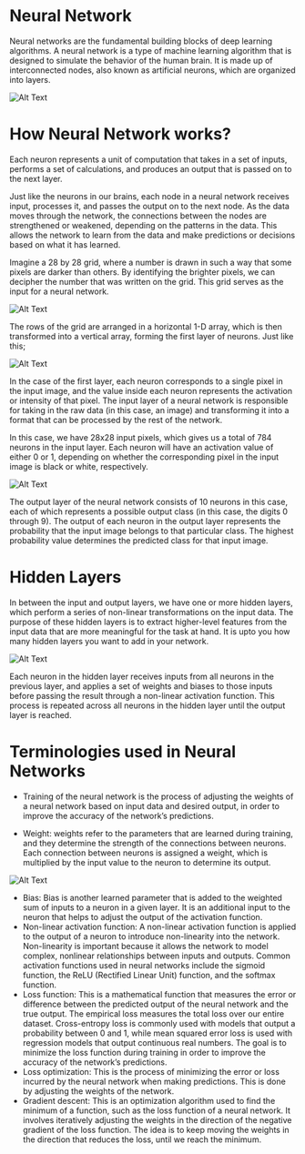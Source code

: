# Neural Network

Neural networks are the fundamental building blocks of deep learning algorithms. A neural network is a type of machine learning algorithm that is designed to simulate the behavior of the human brain. It is made up of interconnected nodes, also known as artificial neurons, which are organized into layers.

![Alt Text](https://miro.medium.com/v2/resize:fit:1400/format:webp/1*dVU2SuYaw6dZWYHnt2y13Q.png)

# How Neural Network works?

Each neuron represents a unit of computation that takes in a set of inputs, performs a set of calculations, and produces an output that is passed on to the next layer.

Just like the neurons in our brains, each node in a neural network receives input, processes it, and passes the output on to the next node. As the data moves through the network, the connections between the nodes are strengthened or weakened, depending on the patterns in the data. This allows the network to learn from the data and make predictions or decisions based on what it has learned.

Imagine a 28 by 28 grid, where a number is drawn in such a way that some pixels are darker than others. By identifying the brighter pixels, we can decipher the number that was written on the grid. This grid serves as the input for a neural network.

![Alt Text](https://3b1b-posts.us-east-1.linodeobjects.com/content/lessons/2017/neural-networks/pixel-values.png)

The rows of the grid are arranged in a horizontal 1-D array, which is then transformed into a vertical array, forming the first layer of neurons. Just like this;

![Alt Text](https://miro.medium.com/v2/resize:fit:640/format:webp/1*PPOrlyeO7fnWo_sXeFTTMg.gif)

In the case of the first layer, each neuron corresponds to a single pixel in the input image, and the value inside each neuron represents the activation or intensity of that pixel. The input layer of a neural network is responsible for taking in the raw data (in this case, an image) and transforming it into a format that can be processed by the rest of the network.

In this case, we have 28x28 input pixels, which gives us a total of 784 neurons in the input layer. Each neuron will have an activation value of either 0 or 1, depending on whether the corresponding pixel in the input image is black or white, respectively.

![Alt Text](https://miro.medium.com/v2/resize:fit:640/format:webp/0*AU1wW2CnRFWAd1am.gif)

The output layer of the neural network consists of 10 neurons in this case, each of which represents a possible output class (in this case, the digits 0 through 9). The output of each neuron in the output layer represents the probability that the input image belongs to that particular class. The highest probability value determines the predicted class for that input image.

# Hidden Layers

In between the input and output layers, we have one or more hidden layers, which perform a series of non-linear transformations on the input data. The purpose of these hidden layers is to extract higher-level features from the input data that are more meaningful for the task at hand. It is upto you how many hidden layers you want to add in your network.

![Alt Text](https://miro.medium.com/v2/resize:fit:640/format:webp/0*_oLtMBUfvBANOk5-.gif)

Each neuron in the hidden layer receives inputs from all neurons in the previous layer, and applies a set of weights and biases to those inputs before passing the result through a non-linear activation function. This process is repeated across all neurons in the hidden layer until the output layer is reached.

# Terminologies used in Neural Networks

- Training of the neural network is the process of adjusting the weights of a neural network based on input data and desired output, in order to improve the accuracy of the network’s predictions.

- Weight: weights refer to the parameters that are learned during training, and they determine the strength of the connections between neurons. Each connection between neurons is assigned a weight, which is multiplied by the input value to the neuron to determine its output.

![Alt Text](https://miro.medium.com/v2/resize:fit:640/format:webp/1*w1w091o_Cwdk0t_UvHApyQ.png)

- Bias: Bias is another learned parameter that is added to the weighted sum of inputs to a neuron in a given layer. It is an additional input to the neuron that helps to adjust the output of the activation function.
- Non-linear activation function: A non-linear activation function is applied to the output of a neuron to introduce non-linearity into the network. Non-linearity is important because it allows the network to model complex, nonlinear relationships between inputs and outputs. Common activation functions used in neural networks include the sigmoid function, the ReLU (Rectified Linear Unit) function, and the softmax function.
- Loss function: This is a mathematical function that measures the error or difference between the predicted output of the neural network and the true output. The empirical loss measures the total loss over our entire dataset. Cross-entropy loss is commonly used with models that output a probability between 0 and 1, while mean squared error loss is used with regression models that output continuous real numbers. The goal is to minimize the loss function during training in order to improve the accuracy of the network’s predictions.
- Loss optimization: This is the process of minimizing the error or loss incurred by the neural network when making predictions. This is done by adjusting the weights of the network.
- Gradient descent: This is an optimization algorithm used to find the minimum of a function, such as the loss function of a neural network. It involves iteratively adjusting the weights in the direction of the negative gradient of the loss function. The idea is to keep moving the weights in the direction that reduces the loss, until we reach the minimum.
